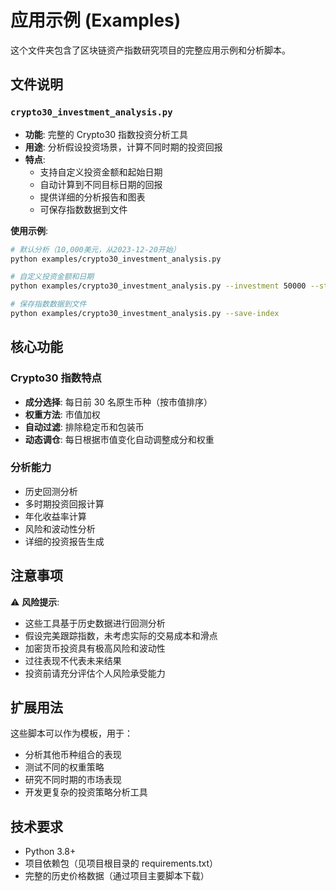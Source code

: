 # 应用示例 (Examples)

这个文件夹包含了区块链资产指数研究项目的完整应用示例和分析脚本。

## 文件说明

### `crypto30_investment_analysis.py`

- **功能**: 完整的 Crypto30 指数投资分析工具
- **用途**: 分析假设投资场景，计算不同时期的投资回报
- **特点**:
  - 支持自定义投资金额和起始日期
  - 自动计算到不同目标日期的回报
  - 提供详细的分析报告和图表
  - 可保存指数数据到文件

**使用示例**:

```bash
# 默认分析（10,000美元，从2023-12-20开始）
python examples/crypto30_investment_analysis.py

# 自定义投资金额和日期
python examples/crypto30_investment_analysis.py --investment 50000 --start-date 2024-01-01

# 保存指数数据到文件
python examples/crypto30_investment_analysis.py --save-index
```

## 核心功能

### Crypto30 指数特点

- **成分选择**: 每日前 30 名原生币种（按市值排序）
- **权重方法**: 市值加权
- **自动过滤**: 排除稳定币和包装币
- **动态调仓**: 每日根据市值变化自动调整成分和权重

### 分析能力

- 历史回测分析
- 多时期投资回报计算
- 年化收益率计算
- 风险和波动性分析
- 详细的投资报告生成

## 注意事项

⚠️ **风险提示**:

- 这些工具基于历史数据进行回测分析
- 假设完美跟踪指数，未考虑实际的交易成本和滑点
- 加密货币投资具有极高风险和波动性
- 过往表现不代表未来结果
- 投资前请充分评估个人风险承受能力

## 扩展用法

这些脚本可以作为模板，用于：

- 分析其他币种组合的表现
- 测试不同的权重策略
- 研究不同时期的市场表现
- 开发更复杂的投资策略分析工具

## 技术要求

- Python 3.8+
- 项目依赖包（见项目根目录的 requirements.txt）
- 完整的历史价格数据（通过项目主要脚本下载）
